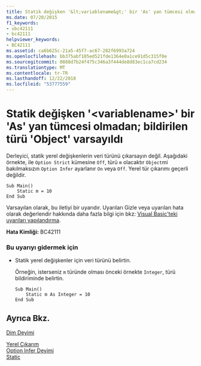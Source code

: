 ```yaml
---
title: Statik değişken '&lt;variablename&gt;' bir 'As' yan tümcesi olmadan; bildirilen türü 'Object' varsayıldı
ms.date: 07/20/2015
f1_keywords:
- vbc42111
- bc42111
helpviewer_keywords:
- BC42111
ms.assetid: ca6b625c-21a5-45f7-ac67-282f6993a724
ms.openlocfilehash: bb375abf105ed521fde1364e0a1ce91d5c315f0e
ms.sourcegitcommit: 0888d7b24f475c346a3f444de8d83ec1ca7cd234
ms.translationtype: MT
ms.contentlocale: tr-TR
ms.lasthandoff: 12/22/2018
ms.locfileid: "53777559"
---
```

# <a name="static-variable-ltvariablenamegt-declared-without-an-as-clause-type-of-object-assumed"></a>Statik değişken '&lt;variablename&gt;' bir 'As' yan tümcesi olmadan; bildirilen türü 'Object' varsayıldı
Derleyici, statik yerel değişkenlerin veri türünü çıkarsayın değil. Aşağıdaki örnekte, ile `Option Strict` kümesine `Off`, türü `m` olacaktır `Object`mi bakılmaksızın `Option Infer` ayarlanır `On` veya `Off`. Yerel tür çıkarımı geçerli değildir.  
  
```  
Sub Main()  
    Static m = 10  
End Sub  
```  
  
 Varsayılan olarak, bu iletiyi bir uyarıdır. Uyarıları Gizle veya uyarıları hata olarak değerlendir hakkında daha fazla bilgi için bkz: [Visual Basic'teki uyarıları yapılandırma](/visualstudio/ide/configuring-warnings-in-visual-basic).  
  
 **Hata Kimliği:** BC42111  
  
### <a name="to-address-this-warning"></a>Bu uyarıyı gidermek için  
  
-   Statik yerel değişkenler için veri türünü belirtin.  
  
     Örneğin, isterseniz `m` türünde olması önceki örnekte `Integer`, türü bildiriminde belirtin.  
  
    ```  
    Sub Main()  
        Static m As Integer = 10  
    End Sub  
    ```  
  
## <a name="see-also"></a>Ayrıca Bkz.  
 [Dim Deyimi](../../visual-basic/language-reference/statements/dim-statement.md)  
   
 [Yerel Çıkarım](../../visual-basic/programming-guide/language-features/variables/local-type-inference.md)  
 [Option Infer Deyimi](../../visual-basic/language-reference/statements/option-infer-statement.md)  
 [Static](../../visual-basic/language-reference/modifiers/static.md)
